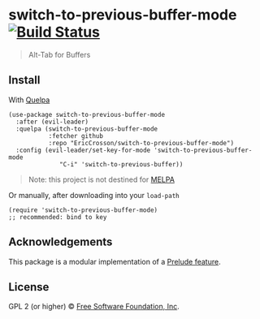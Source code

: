 # switch-to-previous-buffer-mode [![Build Status](https://travis-ci.org/EricCrosson/switch-to-previous-buffer-mode.svg?branch=master)](https://travis-ci.org/EricCrosson/switch-to-previous-buffer-mode)

> Alt-Tab for Buffers

## Install

With [Quelpa](https://framagit.org/steckerhalter/quelpa)

``` {.sourceCode .lisp}
(use-package switch-to-previous-buffer-mode
  :after (evil-leader)
  :quelpa (switch-to-previous-buffer-mode
           :fetcher github
           :repo "EricCrosson/switch-to-previous-buffer-mode")
  :config (evil-leader/set-key-for-mode 'switch-to-previous-buffer-mode
              "C-i" 'switch-to-previous-buffer))
```

> Note: this project is not destined for [MELPA](https://melpa.org/)

Or manually, after downloading into your `load-path`

``` {.sourceCode .lisp}
(require 'switch-to-previous-buffer-mode)
;; recommended: bind to key
```

## Acknowledgements

This package is a modular implementation of a
[Prelude feature](http://emacsredux.com/blog/2013/04/28/switch-to-previous-buffer/).

## License

GPL 2 (or higher) © [Free Software Foundation, Inc](http://www.fsf.org/about).
